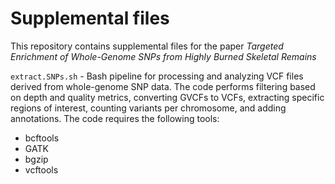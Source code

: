 # Supplemental files
This repository contains supplemental files for the paper
_Targeted Enrichment of Whole-Genome SNPs from Highly Burned Skeletal Remains_

`extract.SNPs.sh` - Bash pipeline for processing and analyzing VCF files derived from whole-genome SNP data. The code performs filtering based on depth and quality metrics, converting GVCFs to VCFs, extracting specific regions of interest, counting variants per chromosome, and adding annotations. 
The code requires the following tools: 
* bcftools
* GATK
* bgzip
* vcftools
